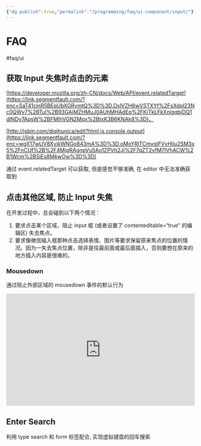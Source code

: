 ```yaml
---
{"dg-publish":true,"permalink":"/programming/faq/ui-component/input/"}
---
```



# FAQ

#faq/ui

## 获取 Input 失焦时点击的元素

[https://developer.mozilla.org/zh-CN/docs/Web/API/event.relatedTarget](https://link.segmentfault.com/?enc=SaT41cinR5BEpUbXGRymtQ%3D%3D.DxlVZH6wVSTXYf%2FsXdql23Nc0QWy7%2BTul%2B93GAiMZHMuJ0AUhMHAdEq%2FKiTkLFkXnigqbjDQ1dINDy7ApsW%2BFMIhVGN2Mqx%2BtxK3B6KNAk8%3D)，

[http://jsbin.com/diqihunica/edit?html,js,console,output](https://link.segmentfault.com/?enc=wgX17wUV8XvikWNGo843mA%3D%3D.oMoYRlTCmvgjFVvHliu2SM3x5%2FnCUf%2B%2F4MjgRAgnpVu5Ao1ZPVh2Jj%2F7qZT2vfM7IVhACW%2B1Wcm%2BSiEs8MkwOw%3D%3D)

通过 event.relatedTarget 可以获取, 但是感觉不够准确, 在 editor 中无法准确获取到

## 点击其他区域, 防止 Input 失焦

在开发过程中，总会碰到以下两个情况：

1. 要求点击某个区域，阻止 input 框 (或者设置了 contenteditable=“true” 的编辑区) 失去焦点。
2. 要求像微信输入框那种点击选择表情、图片等要求保留原来焦点的位置的情况。因为一失去焦点位置，除非是往最前面或最后面插入，否则要想在原来的地方插入内容是很难的。

### Mousedown

通过阻止外部区域的 mousedown 事件的默认行为

<iframe height="300" style="width: 100%;" scrolling="no" title="prevent input blur" src="https://codepen.io/chiyu-git/embed/xxarXYJ?default-tab=html%2Cresult" frameborder="no" loading="lazy" allowtransparency="true" allowfullscreen="true"></iframe>

## Enter Search

利用 type search 和 form 标签配合, 实现虚拟键盘的回车搜索
